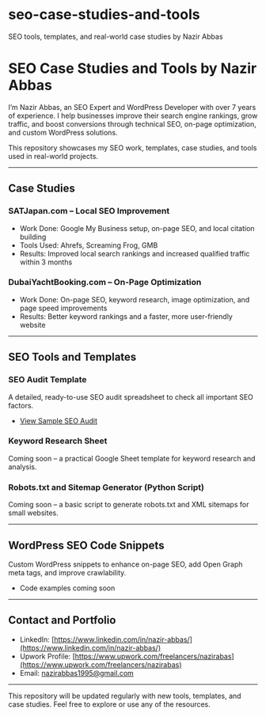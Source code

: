 # seo-case-studies-and-tools
SEO tools, templates, and real-world case studies by Nazir Abbas
# SEO Case Studies and Tools by Nazir Abbas

I’m Nazir Abbas, an SEO Expert and WordPress Developer with over 7 years of experience. I help businesses improve their search engine rankings, grow traffic, and boost conversions through technical SEO, on-page optimization, and custom WordPress solutions.

This repository showcases my SEO work, templates, case studies, and tools used in real-world projects.

---

## Case Studies

### SATJapan.com – Local SEO Improvement
- Work Done: Google My Business setup, on-page SEO, and local citation building
- Tools Used: Ahrefs, Screaming Frog, GMB
- Results: Improved local search rankings and increased qualified traffic within 3 months

### DubaiYachtBooking.com – On-Page Optimization
- Work Done: On-page SEO, keyword research, image optimization, and page speed improvements
- Results: Better keyword rankings and a faster, more user-friendly website

---

## SEO Tools and Templates

### SEO Audit Template
A detailed, ready-to-use SEO audit spreadsheet to check all important SEO factors.
- [View Sample SEO Audit](https://docs.google.com/spreadsheets/d/1CFRs0K3J1bDgpJbDb72u3D-hWGyMPoSWguK0m-1lzFM/)

### Keyword Research Sheet
Coming soon – a practical Google Sheet template for keyword research and analysis.

### Robots.txt and Sitemap Generator (Python Script)
Coming soon – a basic script to generate robots.txt and XML sitemaps for small websites.

---

## WordPress SEO Code Snippets

Custom WordPress snippets to enhance on-page SEO, add Open Graph meta tags, and improve crawlability.
- Code examples coming soon

---

## Contact and Portfolio

- LinkedIn: [https://www.linkedin.com/in/nazir-abbas/](https://www.linkedin.com/in/nazir-abbas/)
- Upwork Profile: [https://www.upwork.com/freelancers/nazirabas](https://www.upwork.com/freelancers/nazirabas)
- Email: nazirabbas1995@gmail.com

---

This repository will be updated regularly with new tools, templates, and case studies. Feel free to explore or use any of the resources.
